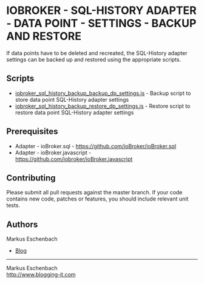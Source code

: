 # IOBROKER - SQL-HISTORY ADAPTER - DATA POINT - SETTINGS - BACKUP AND RESTORE

 If data points have to be deleted and recreated, the SQL-History adapter
 settings can be backed up and restored using the appropriate scripts.


## Scripts

* [iobroker_sql_history_backup_backup_dp_settings.js](iobroker_sql_history_backup_backup_dp_settings.js) - Backup script to store data point SQL-History adapter settings
* [iobroker_sql_history_backup_restore_dp_settings.js](iobroker_sql_history_backup_restore_dp_settings.js) - Restore script to restore data point SQL-History adapter settings


## Prerequisites
 * Adapter - ioBroker.sql - https://github.com/ioBroker/ioBroker.sql
 * Adapter - ioBroker.javascript - https://github.com/iobroker/ioBroker.javascript


## Contributing

Please submit all pull requests against the master branch. If your code contains new code, patches or features, you should include relevant unit tests.


## Authors

Markus Eschenbach

* [Blog](http://www.blogging-it.com)


----------------------------------

Markus Eschenbach  
http://www.blogging-it.com
